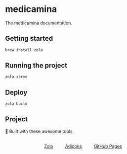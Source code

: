 # medicamina

The medicamina documentation.

## Getting started

```bash
brew install zola
```

## Running the project

```bash
zola serve
```

## Deploy

```bash
zola build
```

## Project 

🔨 Built with these awesome tools

<br />

<div align="center">
  <a href="https://getzola.org">Zola</a>
  &nbsp;&nbsp;&nbsp;&nbsp;&nbsp;&nbsp;&nbsp;&nbsp;
  <a href="https://adidoks.netlify.app">Adidoks</a>
    &nbsp;&nbsp;&nbsp;&nbsp;&nbsp;&nbsp;&nbsp;&nbsp;
  <a href="https://pages.github.com">GitHub Pages</a>
</div>